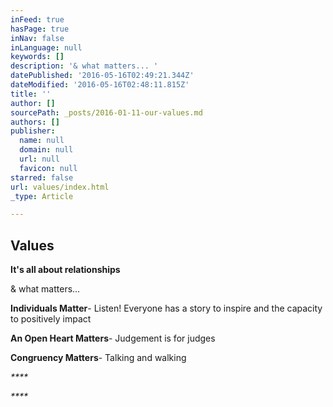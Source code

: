 ```yaml
---
inFeed: true
hasPage: true
inNav: false
inLanguage: null
keywords: []
description: '& what matters... '
datePublished: '2016-05-16T02:49:21.344Z'
dateModified: '2016-05-16T02:48:11.815Z'
title: ''
author: []
sourcePath: _posts/2016-01-11-our-values.md
authors: []
publisher:
  name: null
  domain: null
  url: null
  favicon: null
starred: false
url: values/index.html
_type: Article

---
```

## Values

**It's all about relationships**

& what matters... 

**Individuals Matter**- Listen! Everyone has a story to inspire and the capacity to positively impact

**An Open Heart Matters**- Judgement is for judges

**Congruency Matters**- Talking and walking

_****_

_****_